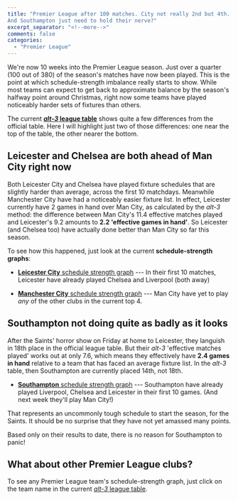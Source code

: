 ```yaml
---
title: "Premier League after 100 matches. City not really 2nd but 4th. 
And Southampton just need to hold their nerve?"
excerpt_separator: "<!--more-->"
comments: false
categories: 
  - "Premier League"
---
```


We're now 10 weeks into the Premier League season. Just over a quarter (100 out of 
380) of the season's matches have now been played.  This is the point at which 
schedule-strength imbalance really starts to show.  While most teams can expect to 
get back to approximate balance by the season's halfway point around Christmas,
right now some teams have played noticeably harder sets of fixtures 
than others.

The current [**_alt-3_ league table**](/leagues/england-premier-league) shows 
quite a few differences from the official table.  Here I will highlight just
two of those differences: one near the top of the table, the other nearer the bottom.

## Leicester and Chelsea are both ahead of Man City right now

Both Leicester City and Chelsea have played fixture schedules 
that are slightly harder than average, across the first 10 matchdays.
Meanwhile Manchester City have had a noticeably
easier fixture list.  In effect, Leicester currently have 
2 games in hand over Man City, as calculated by the *alt-3* method: the 
difference between Man City's 11.4 effective matches played and Leicester's 9.2 
amounts to
**2.2 'effective games in hand'**.  So Leicester (and Chelsea too) have actually
done better than Man City so far this season.

To see how this happened, just look at the current **schedule-strength graphs**:

- [**Leicester City** schedule strength graph](/leagues/england-premier-league/schedule-strength-Lei/) --- In their first 10
matches, Leicester have already played Chelsea and Liverpool (both away)

- [**Manchester City** schedule strength graph](/leagues/england-premier-league/schedule-strength-MnC/) --- Man City
have yet to play *any* of the other clubs in the current top 4.


## Southampton not doing quite as badly as it looks

After the Saints' horror show on Friday at home to Leicester, they languish in
18th place in the official league table.  But their _alt-3_ 'effective matches played' works out at only 7.6, which means they effectively have 
**2.4 games in hand** relative
to a team that has faced an average fixture list. In the _alt-3_ table, then
Southampton are currently placed 14th, not 18th.

- [**Southampton** schedule strength graph](/leagues/england-premier-league/schedule-strength-Sot/) --- Southampton have already played Liverpool, Chelsea and Leicester in their first 10 games. (And next week they'll play Man City!)

That represents an uncommonly tough schedule to start the season, for the Saints.
It should be no surprise that they have not yet amassed many points. 

Based only on their results to date, there is no reason for Southampton to panic!


## What about other Premier League clubs?

To see any Premier League 
team's schedule-strength graph, just click on the team name in the 
current [*alt-3* league table](/leagues/england-premier-league).

















